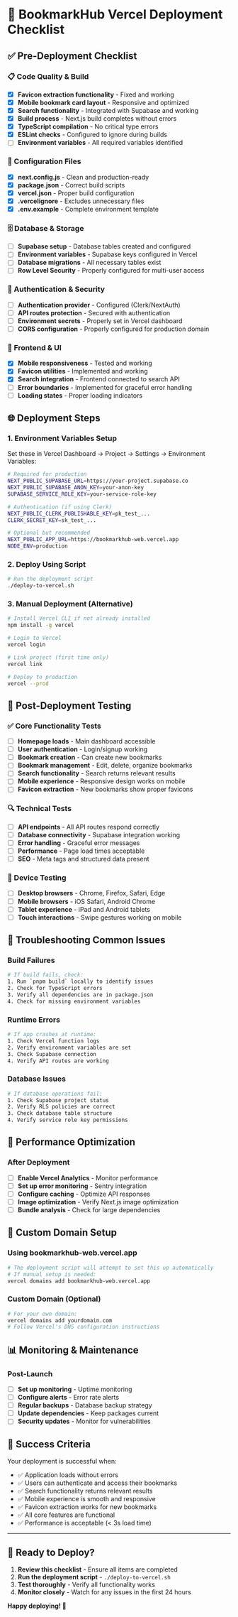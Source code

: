 # 🚀 BookmarkHub Vercel Deployment Checklist

## ✅ Pre-Deployment Checklist

### 📋 Code Quality & Build
- [x] **Favicon extraction functionality** - Fixed and working
- [x] **Mobile bookmark card layout** - Responsive and optimized
- [x] **Search functionality** - Integrated with Supabase and working
- [x] **Build process** - Next.js build completes without errors
- [x] **TypeScript compilation** - No critical type errors
- [x] **ESLint checks** - Configured to ignore during builds
- [ ] **Environment variables** - All required variables identified

### 🔧 Configuration Files
- [x] **next.config.js** - Clean and production-ready
- [x] **package.json** - Correct build scripts
- [x] **vercel.json** - Proper build configuration
- [x] **.vercelignore** - Excludes unnecessary files
- [x] **.env.example** - Complete environment template

### 🗄️ Database & Storage
- [ ] **Supabase setup** - Database tables created and configured
- [ ] **Environment variables** - Supabase keys configured in Vercel
- [ ] **Database migrations** - All necessary tables exist
- [ ] **Row Level Security** - Properly configured for multi-user access

### 🔐 Authentication & Security
- [ ] **Authentication provider** - Configured (Clerk/NextAuth)
- [ ] **API routes protection** - Secured with authentication
- [ ] **Environment secrets** - Properly set in Vercel dashboard
- [ ] **CORS configuration** - Properly configured for production domain

### 🎨 Frontend & UI
- [x] **Mobile responsiveness** - Tested and working
- [x] **Favicon utilities** - Implemented and working
- [x] **Search integration** - Frontend connected to search API
- [ ] **Error boundaries** - Implemented for graceful error handling
- [ ] **Loading states** - Proper loading indicators

## 🌐 Deployment Steps

### 1. Environment Variables Setup
Set these in Vercel Dashboard → Project → Settings → Environment Variables:

```bash
# Required for production
NEXT_PUBLIC_SUPABASE_URL=https://your-project.supabase.co
NEXT_PUBLIC_SUPABASE_ANON_KEY=your-anon-key
SUPABASE_SERVICE_ROLE_KEY=your-service-role-key

# Authentication (if using Clerk)
NEXT_PUBLIC_CLERK_PUBLISHABLE_KEY=pk_test_...
CLERK_SECRET_KEY=sk_test_...

# Optional but recommended
NEXT_PUBLIC_APP_URL=https://bookmarkhub-web.vercel.app
NODE_ENV=production
```

### 2. Deploy Using Script
```bash
# Run the deployment script
./deploy-to-vercel.sh
```

### 3. Manual Deployment (Alternative)
```bash
# Install Vercel CLI if not already installed
npm install -g vercel

# Login to Vercel
vercel login

# Link project (first time only)
vercel link

# Deploy to production
vercel --prod
```

## 🧪 Post-Deployment Testing

### ✅ Core Functionality Tests
- [ ] **Homepage loads** - Main dashboard accessible
- [ ] **User authentication** - Login/signup working
- [ ] **Bookmark creation** - Can create new bookmarks
- [ ] **Bookmark management** - Edit, delete, organize bookmarks
- [ ] **Search functionality** - Search returns relevant results
- [ ] **Mobile experience** - Responsive design works on mobile
- [ ] **Favicon extraction** - New bookmarks show proper favicons

### 🔍 Technical Tests
- [ ] **API endpoints** - All API routes respond correctly
- [ ] **Database connectivity** - Supabase integration working
- [ ] **Error handling** - Graceful error messages
- [ ] **Performance** - Page load times acceptable
- [ ] **SEO** - Meta tags and structured data present

### 📱 Device Testing
- [ ] **Desktop browsers** - Chrome, Firefox, Safari, Edge
- [ ] **Mobile browsers** - iOS Safari, Android Chrome
- [ ] **Tablet experience** - iPad and Android tablets
- [ ] **Touch interactions** - Swipe gestures working on mobile

## 🔧 Troubleshooting Common Issues

### Build Failures
```bash
# If build fails, check:
1. Run `pnpm build` locally to identify issues
2. Check for TypeScript errors
3. Verify all dependencies are in package.json
4. Check for missing environment variables
```

### Runtime Errors
```bash
# If app crashes at runtime:
1. Check Vercel function logs
2. Verify environment variables are set
3. Check Supabase connection
4. Verify API routes are working
```

### Database Issues
```bash
# If database operations fail:
1. Check Supabase project status
2. Verify RLS policies are correct
3. Check database table structure
4. Verify service role key permissions
```

## 🎯 Performance Optimization

### After Deployment
- [ ] **Enable Vercel Analytics** - Monitor performance
- [ ] **Set up error monitoring** - Sentry integration
- [ ] **Configure caching** - Optimize API responses
- [ ] **Image optimization** - Verify Next.js image optimization
- [ ] **Bundle analysis** - Check for large dependencies

## 🔗 Custom Domain Setup

### Using bookmarkhub-web.vercel.app
```bash
# The deployment script will attempt to set this up automatically
# If manual setup is needed:
vercel domains add bookmarkhub-web.vercel.app
```

### Custom Domain (Optional)
```bash
# For your own domain:
vercel domains add yourdomain.com
# Follow Vercel's DNS configuration instructions
```

## 📊 Monitoring & Maintenance

### Post-Launch
- [ ] **Set up monitoring** - Uptime monitoring
- [ ] **Configure alerts** - Error rate alerts
- [ ] **Regular backups** - Database backup strategy
- [ ] **Update dependencies** - Keep packages current
- [ ] **Security updates** - Monitor for vulnerabilities

## 🎉 Success Criteria

Your deployment is successful when:
- ✅ Application loads without errors
- ✅ Users can authenticate and access their bookmarks
- ✅ Search functionality returns relevant results
- ✅ Mobile experience is smooth and responsive
- ✅ Favicon extraction works for new bookmarks
- ✅ All core features are functional
- ✅ Performance is acceptable (< 3s load time)

---

## 🚀 Ready to Deploy?

1. **Review this checklist** - Ensure all items are completed
2. **Run the deployment script** - `./deploy-to-vercel.sh`
3. **Test thoroughly** - Verify all functionality works
4. **Monitor closely** - Watch for any issues in the first 24 hours

**Happy deploying! 🎊**
